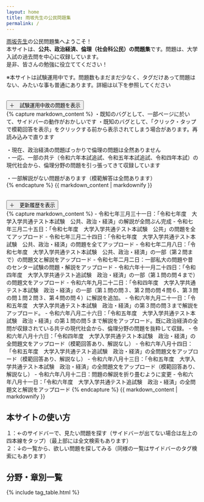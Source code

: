 ```yaml
---
layout: home
title: 雨坂先生の公民問題集
permalink: /
---
```


[雨坂先生](https://x.com/teacheramesaka)の公民問題集へようこそ！  
本サイトは、**公共、政治経済、倫理（社会科公民）の問題集**です。問題は、大学入試の過去問を中心に収録しています。  
是非、皆さんの勉強に役立ててください！  
  
※本サイトは試験運用中です。問題数もまだまだ少なく、タグだけあって問題はない、みたいな事も普通にあります。詳細は以下を参照してください  
  
<br>
  
<div class="collapsible">
  <button class="collapsible-button">＋　試験運用中故の問題を表示</button>
  <div class="collapsible-content">
    {% capture markdown_content %}
・既知のバグとして、一部ページに於いて、サイドバーの動作がおかしいです  
・既知のバグとして、「クリック・タップで模範回答を表示」をクリックする前から表示されてしまう場合があります。再読み込みで直ります  
  
・現在、政治経済の問題ばっかりで倫理の問題は全然ありません  
・一応、一部の共テ（令和六年本試追試、令和五年本試追試、令和四年本試）の現代社会から、倫理分野の問題を引っ張ってきて収録しています  
  
・一部解説がない問題があります（模範解答は全問あります）  
    {% endcapture %}
    {{ markdown_content | markdownify }}
  </div>
</div>
  
<br>
  
<div class="collapsible">
  <button class="collapsible-button">＋　更新履歴を表示</button>
  <div class="collapsible-content">
    {% capture markdown_content %}
- 令和七年三月三十一日：「令和七年度　大学入学共通テスト本試験　公共、政治・経済」の解説が全問ぶん完成  
- 令和七年三月二十五日：「令和七年度　大学入学共通テスト本試験　公共」の問題を全てアップロード  
- 令和七年三月二十四日：「令和七年度　大学入学共通テスト本試験　公共、政治・経済」の問題を全てアップロード  
- 令和七年二月八日：「令和七年度　大学入学共通テスト本試験　公共、政治・経済」の一部（第２問まで）の問題文と解説をアップロード  
- 令和七年二月二日：一部私大の問題や昔のセンター試験の問題・解説をアップロード  
- 令和六年十一月二十四日：「令和四年度　大学入学共通テスト追試験　政治・経済」の一部（第１問の問４まで）の問題文をアップロード  
- 令和六年九月二十二日：「令和四年度　大学入学共通テスト本試験　政治・経済」の一部（第１問の問３、第２問の問４問６、第３問の問１問２問３、第４問の問４）に解説を追加。  
- 令和六年九月二十一日：「令和五年度　大学入学共通テスト本試験　政治・経済」の第３問の問３まで解説をアップロード。  
- 令和六年八月二十六日：「令和五年度　大学入学共通テスト本試験　政治・経済」の第１問の問５まで解説をアップロード。既に政治経済の全問が収録されている共テの現代社会から、倫理分野の問題を抜粋して収録。  
- 令和六年八月十六日：「令和四年度　大学入学共通テスト本試験　政治・経済」の全問題文をアップロード（模範回答あり、解説なし）  
- 令和六年八月十四日：「令和五年度　大学入学共通テスト追試験　政治・経済」の全問題文をアップロード（模範回答あり、解説なし）  
- 令和六年八月十三日：「令和五年度　大学入学共通テスト本試験　政治・経済」の全問題文をアップロード（模範回答あり、解説なし）  
- 令和六年八月十二日：問題の解説を折り畳むように変更  
- 令和六年八月十一日：「令和六年度　大学入学共通テスト追試験　政治・経済」の全問題文と解説をアップロード  
    {% endcapture %}
    {{ markdown_content | markdownify }}
  </div>
</div>
  
## 本サイトの使い方  
  
１：←のサイドバーで、見たい問題を探す（サイドバーが出てない場合は左上の四本線をタップ）（最上部には全文検索もあります）  
２：↓の一覧から、欲しい問題を探してみる（同様の一覧はサイドバーのタグ検索にもあります）  
  
## 分野・章別一覧
{% include tag_table.html %}

<!-- https://teacheramesaka.github.io/hsworkbookcivics/all-posts/ -->